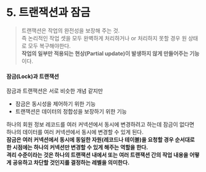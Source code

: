 # 5. 트랜잭션과 잠금

> 트랜잭션은 작업의 완전성을 보장해 주는 것. <br>
> 즉 논리적인 작업 셋을 모두 완벽하게 처리하거나 or 처리하지 못할 경우 원 상태로 모두 복구해야한다.<br>
> **작업의 일부만 적용되는 현상(Partial update)이 발생하지 않게 만들어주는 기능**이다.

#### 잠금(Lock)과 트랜잭션
잠금과 트랜잭션은 서로 비슷한 개념 같지만
- 잠금은 동시성을 제어하기 위한 기능
- 트랜잭션은 데이터의 정합성을 보장하기 위한 기능

하나의 회원 정보 레코드를 여러 커넥션에서 동시에 변경하려고 하는데 잠금이 없다면 하나의 데이터를 여러 커넥션에서 동시에 변경할 수 있게 된다.<br>
**잠금은 여러 커넥션에서 동시에 동일한 자원(레코드나 테이블)을 요청할 경우 순서대로 한 시점에는 하나의 커넥션만 변경할 수 있게 해주는 역할을 한다.**<br>
**격리 수준이라는 것은 하나의 트랜잭션 내에서 또는 여러 트랜잭션 간의 작업 내용을 어떻게 공유하고 차단할 것인지를 결정하는 레벨을 의미한다.**
